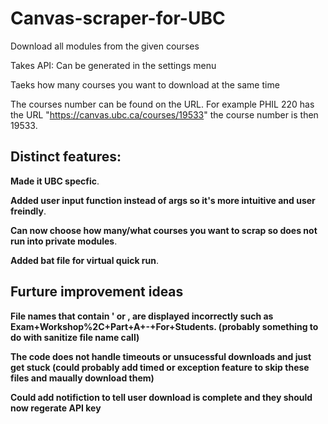 # Canvas-scraper-for-UBC
 Download all modules from the given courses
 
Takes API: Can be generated in the settings menu

Taeks how many courses you want to download at the same time

The courses number can be found on the URL. For example PHIL 220 has the URL "https://canvas.ubc.ca/courses/19533" the course number is then 19533.

## Distinct features:
**Made it UBC specfic**.

**Added user input function instead of args so it's more intuitive and user freindly**.

**Can now choose how many/what courses you want to scrap so does not run into private modules**.

**Added bat file for virtual quick run**.

## Furture improvement ideas
**File names that contain ' or , are displayed incorrectly such as Exam+Workshop%2C+Part+A+-+For+Students. (probably something to do with sanitize file name call)**

**The code does not handle timeouts or unsucessful downloads and just get stuck (could probably add timed or exception feature to skip these files and maually download them)**

**Could add notifiction to tell user download is complete and they should now regerate API key**

